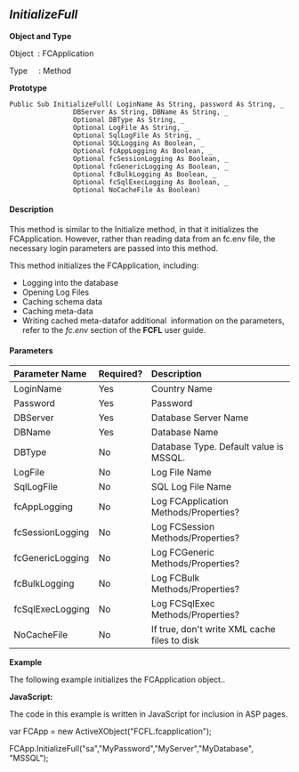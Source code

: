 _InitializeFull_
----------------

**Object and Type**

Object  : FCApplication

Type     : Method

**Prototype**

```
Public Sub InitializeFull( LoginName As String, password As String, _
				DBServer As String, DBName As String, _
				Optional DBType As String, _
				Optional LogFile As String, _
				Optional SqlLogFile As String, _
				Optional SQLLogging As Boolean, _
				Optional fcAppLogging As Boolean, _
				Optional fcSessionLogging As Boolean, _
				Optional fcGenericLogging As Boolean, _
				Optional fcBulkLogging As Boolean, _
				Optional fcSqlExecLogging As Boolean, _
				Optional NoCacheFile As Boolean)
```

#### Description

This method is similar to the Initialize method, in that it initializes the FCApplication. However, rather than reading data from an fc.env file, the necessary login parameters are passed into this method.

This method initializes the FCApplication, including:

*  Logging into the database
*  Opening Log Files
*  Caching schema data
*  Caching meta-data
*  Writing cached meta-datafor additional  information on the parameters,  refer to the _fc.env_ section of the **FCFL** user guide.

#### Parameters

| Parameter Name | Required? | Description |
|:--- |:--- |:--- |
| LoginName | Yes | Country Name |
| Password | Yes | Password |
| DBServer | Yes | Database Server Name |
| DBName | Yes | Database Name |
| DBType | No | Database Type. Default value is MSSQL. |
| LogFile | No | Log File Name |
| SqlLogFile | No | SQL Log File Name |
| fcAppLogging | No | Log FCApplication Methods/Properties? |
| fcSessionLogging | No | Log FCSession Methods/Properties? |
| fcGenericLogging | No | Log FCGeneric Methods/Properties? |
| fcBulkLogging | No | Log FCBulk Methods/Properties? |
| fcSqlExecLogging | No | Log FCSqlExec Methods/Properties? |
| NoCacheFile | No | If true, don't write XML cache files to disk |

**Example**

The following example initializes the FCApplication object..

**JavaScript:**

The code in this example is written in JavaScript for inclusion in ASP pages.

var FCApp = new ActiveXObject("FCFL.fcapplication");

FCApp.InitializeFull("sa","MyPassword","MyServer","MyDatabase", "MSSQL");